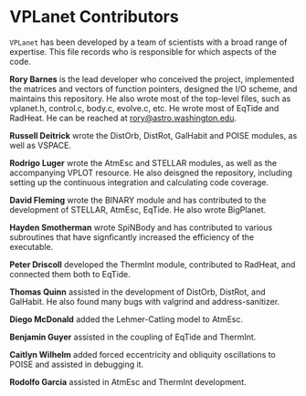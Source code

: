 # VPLanet Contributors

`VPLanet` has been developed by a team of scientists with a broad range of
expertise. This file records who is responsible for which aspects of the code.

**Rory Barnes** is the lead developer who conceived the project,
implemented the matrices and vectors of function pointers, designed
the I/O scheme, and maintains this repository. He also wrote most of the top-level files, such as vplanet.h,
control.c, body.c, evolve.c, etc. He wrote most of EqTide and RadHeat.
He can be reached at rory@astro.washington.edu.

**Russell Deitrick** wrote the DistOrb, DistRot, GalHabit and POISE modules, as
well as VSPACE.

**Rodrigo Luger** wrote the AtmEsc and STELLAR modules, as well as the accompanying
VPLOT resource. He also deisgned the repository, including setting up the continuous
integration and calculating code coverage.

**David Fleming** wrote the BINARY module and has contributed to the development
of STELLAR, AtmEsc, EqTide. He also wrote BigPlanet.

**Hayden Smotherman** wrote SpiNBody and has contributed to various subroutines
that have signficantly increased the efficiency of the executable.

**Peter Driscoll** developed the ThermInt module, contributed to RadHeat, and
connected them both to EqTide.

**Thomas Quinn** assisted in the development of DistOrb, DistRot, and GalHabit. He
also found many bugs with valgrind and address-sanitizer.

**Diego McDonald** added the Lehmer-Catling model to AtmEsc.

**Benjamin Guyer** assisted in the coupling of EqTide and ThermInt.

**Caitlyn Wilhelm** added forced eccentricity and obliquity oscillations to
POISE and assisted in debugging it.

**Rodolfo Garcia** assisted in AtmEsc and ThermInt development.
